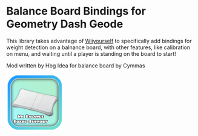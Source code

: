 # Balance Board Bindings for Geometry Dash Geode

This library takes advantage of [Wiiyourself](https://github.com/greenjava/WiiYourself) to specifically add bindings for weight detection on a balnance board, with other features, like calibration on menu, and waiting until a player is standing on the board to start!

Mod written by Hbg
Idea for balance board by Cymmas

<img src="logo.png" width="150" alt="the mod's logo" />
